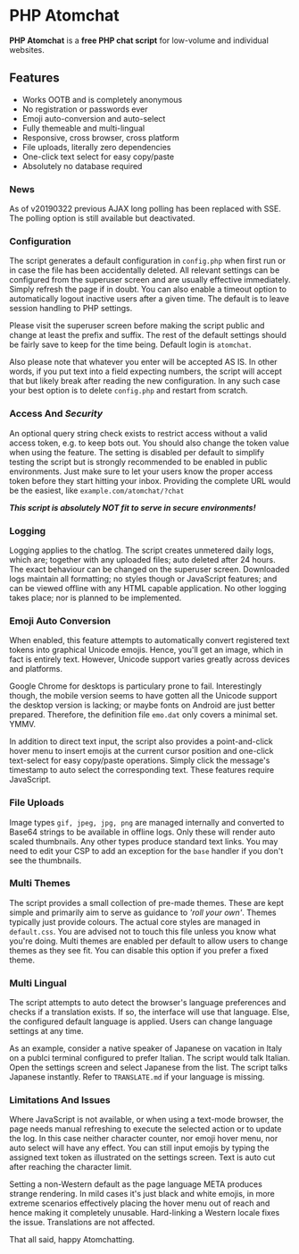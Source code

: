 # PHP Atomchat

**PHP Atomchat** is a **free PHP chat script** for low-volume and individual websites.

## Features
- Works OOTB and is completely anonymous
- No registration or passwords ever
- Emoji auto-conversion and auto-select
- Fully themeable and multi-lingual
- Responsive, cross browser, cross platform
- File uploads, literally zero dependencies
- One-click text select for easy copy/paste
- Absolutely no database required

### News

As of v20190322 previous AJAX long polling has been replaced with SSE. The polling option is still available but deactivated.

### Configuration

The script generates a default configuration in `config.php` when first run or in case the file has been accidentally deleted. All relevant settings can be configured from the superuser screen and are usually effective immediately. Simply refresh the page if in doubt. You can also enable a timeout option to automatically logout inactive users after a given time. The default is to leave session handling to PHP settings.

Please visit the superuser screen before making the script public and change at least the prefix and suffix. The rest of the default settings should be fairly save to keep for the time being. Default login is `atomchat`.

Also please note that whatever you enter will be accepted AS IS. In other words, if you put text into a field expecting numbers, the script will accept that but likely break after reading the new configuration. In any such case your best option is to delete `config.php` and restart from scratch.

### Access And *Security*

An optional query string check exists to restrict access without a valid access token, e.g. to keep bots out. You should also change the token value when using the feature. The setting is disabled per default to simplify testing the script but is strongly recommended to be enabled in public environments. Just make sure to let your users know the proper access token before they start hitting your inbox. Providing the complete URL would be the easiest, like `example.com/atomchat/?chat`

***This script is absolutely NOT fit to serve in secure environments!***

### Logging

Logging applies to the chatlog. The script creates unmetered daily logs, which are; together with any uploaded files; auto deleted after 24 hours. The exact behaviour can be changed on the superuser screen. Downloaded logs maintain all formatting; no styles though or JavaScript features; and can be viewed offline with any HTML capable application. No other logging takes place; nor is planned to be implemented.

### Emoji Auto Conversion

When enabled, this feature attempts to automatically convert registered text tokens into graphical Unicode emojis. Hence, you'll get an image, which in fact is entirely text. However, Unicode support varies greatly across devices and platforms. 

Google Chrome for desktops is particulary prone to fail. Interestingly though, the mobile version seems to have gotten all the Unicode support the desktop version is lacking; or maybe fonts on Android are just better prepared. Therefore, the definition file `emo.dat` only covers a minimal set. YMMV.

In addition to direct text input, the script also provides a point-and-click hover menu to insert emojis at the current cursor position and one-click text-select for easy copy/paste operations. Simply click the message's timestamp to auto select the corresponding text. These features require JavaScript.

### File Uploads

Image types `gif, jpeg, jpg, png` are managed internally and converted to Base64 strings to be available in offline logs. Only these will render auto scaled thumbnails. Any other types produce standard text links. You may need to edit your CSP to add an exception for the `base` handler if you don't see the thumbnails.

### Multi Themes

The script provides a small collection of pre-made themes. These are kept simple and primarily aim to serve as guidance to *'roll your own'*. Themes typically just provide colours. The actual core styles are managed in `default.css`. You are advised not to touch this file unless you know what you're doing. Multi themes are enabled per default to allow users to change themes as they see fit. You can disable this option if you prefer a fixed theme.

### Multi Lingual

The script attempts to auto detect the browser's language preferences and checks if a translation exists. If so, the interface will use that language. Else, the  configured default language is applied. Users can change language settings at any time.

As an example, consider a native speaker of Japanese on vacation in Italy on a publci terminal configured to prefer Italian. The script would talk Italian. Open the settings screen and select Japanese from the list. The script talks Japanese instantly. Refer to `TRANSLATE.md` if your language is missing.

### Limitations And Issues

Where JavaScript is not available, or when using a text-mode browser, the page needs manual refreshing to execute the selected action or to update the log. In this case neither character counter, nor emoji hover menu, nor auto select will have any effect. You can still input emojis by typing the assigned text token as illustrated on the settings screen. Text is auto cut after reaching the character limit.

Setting a non-Western default as the page language META produces strange rendering. In mild cases it's just black and white emojis, in more extreme scenarios effectively placing the hover menu out of reach and hence making it completely unusable. Hard-linking a Western locale fixes the issue. Translations are not affected.

That all said, happy Atomchatting.
